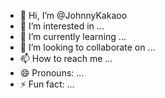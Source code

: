 - 👋 Hi, I’m @JohnnyKakaoo
- 👀 I’m interested in ...
- 🌱 I’m currently learning ...
- 💞️ I’m looking to collaborate on ...
- 📫 How to reach me ...
- 😄 Pronouns: ...
- ⚡ Fun fact: ...

<!---
JohnnyKakaoo/JohnnyKakaoo is a ✨ special ✨ repository because its `README.md` (this file) appears on your GitHub profile.
You can click the Preview link to take a look at your changes.
--->
